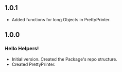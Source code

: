 ## 1.0.1

- Added functions for long Objects in PrettyPrinter.

## 1.0.0
### Hello Helpers!

- Initial version. Created the Package's repo structure.
- Created PrettyPrinter.